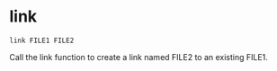 # link

```
link FILE1 FILE2
```

Call the link function to create a link named FILE2 to an existing FILE1.
